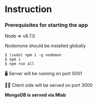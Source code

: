 # Instruction

### Prerequisites for starting the app

Node => v8.7.0

Nodemone should be installed globally

```
$ (sudo) npm i -g nodemon
$ npm i
$ npm run all
```

🖥 Server will be running on port 5001

👩‍💻 Client side will be served on port 3000

**MongoDB is served via Mlab**